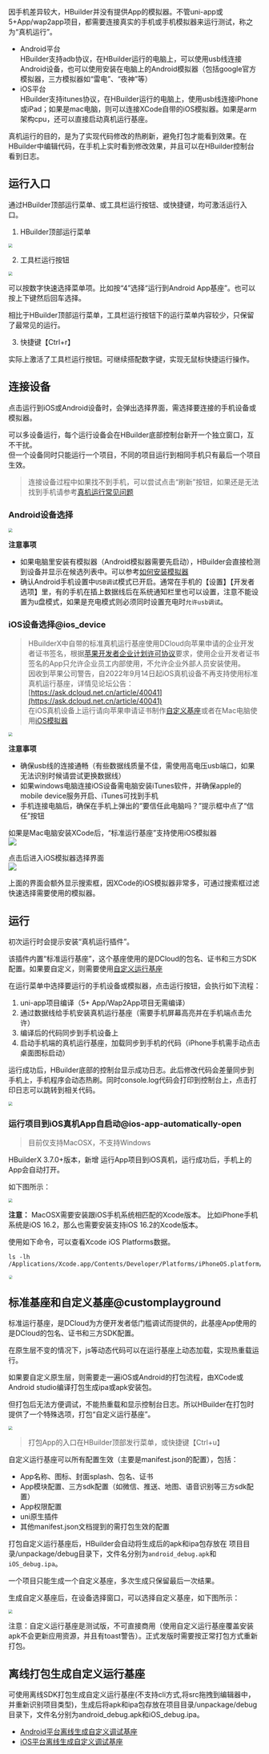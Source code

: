 因手机差异较大，HBuilder并没有提供App的模拟器。不管uni-app或5+App/wap2app项目，都需要连接真实的手机或手机模拟器来运行测试，称之为“真机运行”。

- Android平台  
HBuilder支持adb协议，在HBuilder运行的电脑上，可以使用usb线连接Android设备，也可以使用安装在电脑上的Android模拟器（包括google官方模拟器，三方模拟器如“雷电”、“夜神”等）  
- iOS平台  
HBuilder支持itunes协议，在HBuilder运行的电脑上，使用usb线连接iPhone或iPad；如果是mac电脑，则可以连接XCode自带的iOS模拟器。如果是arm架构cpu，还可以直接启动真机运行基座。   

真机运行的目的，是为了实现代码修改的热刷新，避免打包才能看到效果。在HBuilder中编辑代码，在手机上实时看到修改效果，并且可以在HBuilder控制台看到日志。


## 运行入口
通过HBuilder顶部运行菜单、或工具栏运行按钮、或快捷键，均可激活运行入口。

1. HBuilder顶部运行菜单  

<img src="https://web-assets.dcloud.net.cn/unidoc/zh/menurunapp.png" style="zoom: 50%;" />

2. 工具栏运行按钮

<img src="https://web-assets.dcloud.net.cn/unidoc/zh/toolbarrunmenuapp.png" style="zoom: 50%;" />

可以按数字快速选择菜单项。比如按“4”选择“运行到Android App基座”。也可以按上下键然后回车选择。

相比于HBuilder顶部运行菜单，工具栏运行按钮下的运行菜单内容较少，只保留了最常见的运行。

3. 快捷键【Ctrl+r】  

实际上激活了工具栏运行按钮。可继续搭配数字键，实现无鼠标快捷运行操作。



## 连接设备

点击运行到iOS或Android设备时，会弹出选择界面，需选择要连接的手机设备或模拟器。  

可以多设备运行，每个运行设备会在HBuilder底部控制台新开一个独立窗口，互不干扰。  
但一个设备同时只能运行一个项目，不同的项目运行到相同手机只有最后一个项目生效。

> 连接设备过程中如果找不到手机，可以尝试点击“刷新”按钮，如果还是无法找到手机请参考[真机运行常见问题](run-app-faq.md)

### Android设备选择  

<img src="https://web-assets.dcloud.net.cn/unidoc/zh/select-android.jpeg" style="zoom: 50%;" />

**注意事项**  
- 如果电脑里安装有模拟器（Android模拟器需要先启动），HBuilder会直接检测到设备并显示在候选列表中。可以参考[如何安装模拟器](installSimulator.md)  
- 确认Android手机设置中`USB调试`模式已开启。通常在手机的【设置】【开发者选项】里，有的手机在插上数据线后在系统通知栏里也可以设置，注意不能设置为u盘模式，如果是充电模式则必须同时设置充电时`允许usb调试`。


### iOS设备选择@ios_device

> HBuilderX中自带的标准真机运行基座使用DCloud向苹果申请的企业开发者证书签名，根据[苹果开发者企业计划许可协议](https://developer.apple.com/support/downloads/terms/apple-developer-enterprise-program/Apple-Developer-Enterprise-Program-License-Agreement-20220606-Chinese-Simplified.pdf)要求，使用企业开发者证书签名的App只允许企业员工内部使用，不允许企业外部人员安装使用。  
> 因收到苹果公司警告，自2022年9月14日起iOS真机设备不再支持使用标准真机运行基座，详情见论坛公告：[https://ask.dcloud.net.cn/article/40041](https://ask.dcloud.net.cn/article/40041)  
> 在iOS真机设备上运行请向苹果申请证书制作[自定义基座](#customplayground)或者在Mac电脑使用[iOS模拟器](#ios_simulator)

<img src="https://web-assets.dcloud.net.cn/unidoc/zh/select-ios.jpeg" style="zoom: 50%;" />

**注意事项**  
- 确保usb线的连接通畅（有些数据线质量不佳，需使用高电压usb端口，如果无法识别时候请尝试更换数据线）  
- 如果windows电脑连接iOS设备需电脑安装iTunes软件，并确保apple的mobile device服务开启、iTunes可找到手机  
- 手机连接电脑后，确保在手机上弹出的“要信任此电脑吗？”提示框中点了“信任”按钮  


<a id="ios_simulator"/>

如果是Mac电脑安装XCode后，“标准运行基座”支持使用iOS模拟器  
![](https://native-res.dcloud.net.cn/images/hx/run/ios-sim.png)  

点击后进入iOS模拟器选择界面  
![](https://native-res.dcloud.net.cn/images/hx/run/ios-sim-select.png)  

上面的界面会额外显示搜索框，因XCode的iOS模拟器非常多，可通过搜索框过滤快速选择需要使用的模拟器。  


## 运行

初次运行时会提示安装“真机运行插件”。

该插件内置“标准运行基座”，这个基座使用的是DCloud的包名、证书和三方SDK配置。如果要自定义，则需要使用[自定义运行基座](#customplayground)

在运行菜单中选择要运行的手机设备或模拟器，点击运行按钮，会执行如下流程：
1. uni-app项目编译（5+ App/Wap2App项目无需编译）  
2. 通过数据线给手机安装真机运行基座（需要手机屏幕高亮并在手机端点击允许）  
3. 编译后的代码同步到手机设备上  
4. 启动手机端的真机运行基座，加载同步到手机的代码（iPhone手机需手动点击桌面图标启动）  

运行成功后，HBuilder底部的控制台显示成功日志。此后修改代码会差量同步到手机上，手机程序会动态热刷。同时console.log代码会打印到控制台上，点击打印日志可以跳转到相关代码。  

<img src="https://web-assets.dcloud.net.cn/unidoc/zh/run-app-console.jpg" style="zoom: 50%;" />

### 运行项目到iOS真机App自启动@ios-app-automatically-open

> 目前仅支持MacOSX，不支持Windows

HBuilderX 3.7.0+版本，新增 运行App项目到iOS真机，运行成功后，手机上的App会自动打开。

如下图所示：

<img src="https://web-assets.dcloud.net.cn/unidoc/zh/ios_start.png" style="zoom: 50%;" />

**注意：** MacOSX需要安装跟iOS手机系统相匹配的Xcode版本。 比如iPhone手机系统是iOS 16.2，那么也需要安装支持iOS 16.2的Xcode版本。

使用如下命令，可以查看Xcode iOS Platforms数据。

```shell
ls -lh  /Applications/Xcode.app/Contents/Developer/Platforms/iPhoneOS.platform/DeviceSupport
```

<img src="https://web-assets.dcloud.net.cn/unidoc/zh/ios-version.jpg" style="zoom: 45%;border: 1px solid #EEEEEE !important; border-radius: 20px;" />

## 标准基座和自定义基座@customplayground  

标准运行基座，是DCloud为方便开发者低门槛调试而提供的，此基座App使用的是DCloud的包名、证书和三方SDK配置。

在原生层不变的情况下，js等动态代码可以在运行基座上动态加载，实现热重载运行。

如果要自定义原生层，则需要走一遍iOS或Android的打包流程，由XCode或Android studio编译打包生成ipa或apk安装包。

但打包后无法方便调试，不能热重载和显示控制台日志。所以HBuilder在打包时提供了一个特殊选项，打包“自定义运行基座”。

<img src="https://web-assets.dcloud.net.cn/unidoc/zh/build-app-customplayground.jpg" style="zoom: 50%;" />

> 打包App的入口在HBuilder顶部发行菜单，或快捷键【Ctrl+u】

自定义运行基座可以所有配置生效（主要是manifest.json的配置），包括：  
- App名称、图标、封面splash、包名、证书  
- App模块配置、三方sdk配置（如微信、推送、地图、语音识别等三方sdk配置）
- App权限配置
- uni原生插件  
- 其他manifest.json文档提到的需打包生效的配置

打包自定义运行基座后，HBuilder会自动将生成后的apk和ipa包存放在 项目目录/unpackage/debug目录下，文件名分别为`android_debug.apk`和`iOS_debug.ipa`。

一个项目只能生成一个自定义基座，多次生成只保留最后一次结果。

生成自定义基座后，在设备选择窗口，可以选择自定义基座，如下图所示：  

<img src="https://img-cdn-tc.dcloud.net.cn/uploads/article/20181228/9a4abc6fc3b72b2ede0393cfaab6a890.png" style="zoom: 50%;" />

注意：自定义运行基座是测试版，不可直接商用（使用自定义运行基座覆盖安装apk不会更新应用资源，并且有toast警告）。正式发版时需要按正常打包方式重新打包。

## 离线打包生成自定义运行基座

可使用离线SDK打包生成自定义运行基座(不支持cli方式,将src拖拽到编辑器中，并重新识别项目类型)，生成后将apk和ipa包存放在项目目录/unpackage/debug目录下，文件名分别为android_debug.apk和iOS_debug.ipa。

- [Android平台离线生成自定义调试基座](https://ask.dcloud.net.cn/article/35482)
- [iOS平台离线生成自定义调试基座](https://nativesupport.dcloud.net.cn/AppDocs/usesdk/ios?id=%e5%a6%82%e4%bd%95%e7%94%a8%e7%a6%bb%e7%ba%bf%e6%89%93%e5%8c%85%e5%b7%a5%e7%a8%8b%e5%88%b6%e4%bd%9c%e8%87%aa%e5%ae%9a%e4%b9%89%e5%9f%ba%e5%ba%a7)
